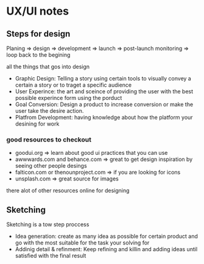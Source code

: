 # UX/UI notes 

## Steps for design 

Planing => design => development => launch => post-launch monitoring => loop back to the begining   

all the things that gos into design 
- Graphic Design: Telling a story using certain tools to visually convey a certain a story or to traget a specific audience 
- User Experince: the art and sceince of providing the user with the best possible experince form using the porduct 
- Goal Conversion: Design a product to increase conversion or make the user take the desire action.
- Platfrom Development: having knowledge about how the platform your desining for work  

### good resources to checkout 

- goodui.org => learn about good ui practices that you can use 
- awwwards.com and behance.com => great to get design inspiration by seeing other people desings  
- falticon.com or thenounproject.com => if you are looking for icons 
- unsplash.com => great source for images   

there alot of other resources online for designing 

## Sketching

Sketching is a tow step proccess
- Idea generation: create as many idea as possible for certain product and go with the most suitable for the task your solving for 
- Addinig detail & refinment: Keep refining and killin and adding ideas until satisfied with the final result 



